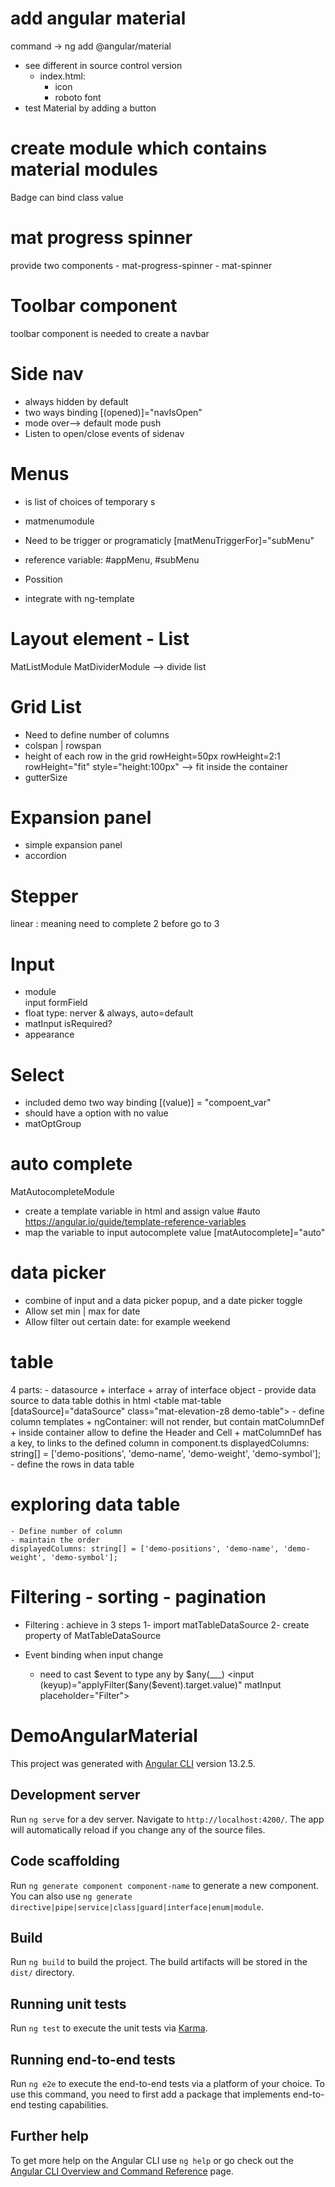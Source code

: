# add angular material
command ->      ng add @angular/material    
- see different in source control version
    - index.html:
        + icon
        + roboto font
- test Material by adding a button

# create module which contains material modules
Badge can bind class value

# mat progress spinner
provide two components
    - mat-progress-spinner
    - mat-spinner

# Toolbar component
toolbar component is needed to create a navbar

# Side nav
- always hidden by default
- two ways binding
    [(opened)]="navIsOpen"
- mode
    over--> default mode
    push
- Listen to open/close events of sidenav
    
# Menus
- is list of choices of temporary s
- matmenumodule
- Need to be trigger or programaticly 
    [matMenuTriggerFor]="subMenu"
- reference variable:
    #appMenu, #subMenu
- Possition

- integrate with ng-template

# Layout element - List
MatListModule
MatDividerModule --> divide list 

# Grid List
- Need to define number of columns
- colspan | rowspan
- height of each row in the grid
    rowHeight=50px
    rowHeight=2:1
    rowHeight="fit" style="height:100px" --> fit inside the container
- gutterSize

# Expansion panel
- simple expansion panel
- accordion

# Stepper
linear : meaning need to complete 2 before go to 3
    
# Input 
- module  
    input 
    formField
- float type: nerver & always, auto=default
- matInput isRequired?
- appearance

# Select
- included demo two way binding [(value)] = "compoent_var"
- should have a option with no value
- matOptGroup

# auto complete
MatAutocompleteModule
- create a template variable in html and assign value
    #auto
    https://angular.io/guide/template-reference-variables
- map the variable to input autocomplete value
    [matAutocomplete]="auto"

# data picker
- combine of input and a data picker popup, and a date picker toggle
- Allow set min | max for date
- Allow filter out certain date: for example weekend

# table
4 parts:
    - datasource
        + interface
        + array of interface object
    - provide data source to data table 
        dothis in html
        <table mat-table [dataSource]="dataSource" class="mat-elevation-z8 demo-table">
    - define column templates
        + ngContainer: will not render, but contain matColumnDef
            <ng-container matColumnDef="demo-position">
            + inside container allow to define the Header and Cell
        + matColumnDef has a key, to links to the defined column in component.ts
            displayedColumns: string[] = ['demo-positions', 'demo-name', 'demo-weight', 'demo-symbol'];
    - define the rows in data table

# exploring data table
    - Define number of column 
    - maintain the order
    displayedColumns: string[] = ['demo-positions', 'demo-name', 'demo-weight', 'demo-symbol']; 

# Filtering - sorting - pagination
- Filtering : achieve in 3 steps
    1- import matTableDataSource
    2- create property of MatTableDataSource

- Event binding when input change
    - need to cast $event to type any by $any(___)
    <input (keyup)="applyFilter($any($event).target.value)" matInput placeholder="Filter">













# DemoAngularMaterial

This project was generated with [Angular CLI](https://github.com/angular/angular-cli) version 13.2.5.

## Development server

Run `ng serve` for a dev server. Navigate to `http://localhost:4200/`. The app will automatically reload if you change any of the source files.

## Code scaffolding

Run `ng generate component component-name` to generate a new component. You can also use `ng generate directive|pipe|service|class|guard|interface|enum|module`.

## Build

Run `ng build` to build the project. The build artifacts will be stored in the `dist/` directory.

## Running unit tests

Run `ng test` to execute the unit tests via [Karma](https://karma-runner.github.io).

## Running end-to-end tests

Run `ng e2e` to execute the end-to-end tests via a platform of your choice. To use this command, you need to first add a package that implements end-to-end testing capabilities.

## Further help

To get more help on the Angular CLI use `ng help` or go check out the [Angular CLI Overview and Command Reference](https://angular.io/cli) page.
